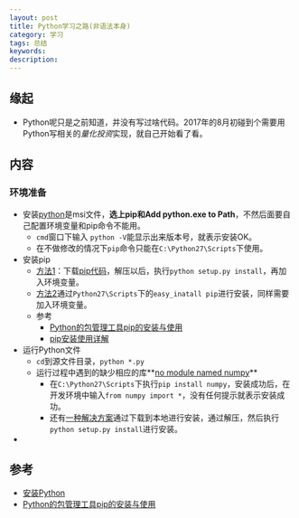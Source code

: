 ```yaml
---   
layout: post    
title: Python学习之路(非语法本身)            
category: 学习            
tags: 总结        
keywords:      
description:     
---  
```


##  缘起
+ Python呢只是之前知道，并没有写过啥代码。2017年的8月初碰到个需要用Python写相关的*量化投资*实现，就自己开始看了看。

##  内容
###  环境准备
+ 安装[python](https://www.python.org/getit/)是msi文件，**选上pip和Add python.exe to Path**，不然后面要自己配置环境变量和pip命令不能用。
	+ `cmd`窗口下输入 `python -V`能显示出来版本号，就表示安装OK。
	+ 在不做修改的情况下`pip`命令只能在`C:\Python27\Scripts`下使用。
+ 安装pip
	+ [方法1](http://jingyan.baidu.com/article/b907e627a072a846e6891c5a.html)：下载[pip代码](https://pypi.python.org/pypi/pip#downloads)，解压以后，执行`python setup.py install`，再加入环境变量。
	+ [方法2](http://blog.csdn.net/qy20115549/article/details/52179800)通过`Python27\Scripts`下的`easy_inatall pip`进行安装，同样需要加入环境变量。
	+ 参考
		+ [Python的包管理工具pip的安装与使用](http://blog.csdn.net/liuchunming033/article/details/39578019)
		+ [pip安装使用详解](http://www.ttlsa.com/python/how-to-install-and-use-pip-ttlsa/)
+ 运行Python文件
	+ `cd`到源文件目录，`python *.py`
	+ 运行过程中遇到的缺少相应的库**[no module named numpy](https://stackoverflow.com/questions/7818811/import-error-no-module-named-numpy)**
		+ 在`C:\Python27\Scripts`下执行`pip install numpy`，安装成功后，在开发环境中输入`from numpy import *`，没有任何提示就表示安装成功。
		+ 还有[一种解决方案](http://www.360doc.com/content/13/0301/23/11621703_268763795.shtml)通过下载到本地进行安装，通过解压，然后执行`python setup.py install`进行安装。
+  



##  参考
+ [安装Python](https://www.liaoxuefeng.com/wiki/001374738125095c955c1e6d8bb493182103fac9270762a000/001374738150500472fd5785c194ebea336061163a8a974000)
+ [Python的包管理工具pip的安装与使用](http://blog.csdn.net/liuchunming033/article/details/39578019)